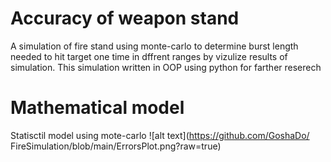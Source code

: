 # Accuracy of weapon stand 
A simulation of fire stand using monte-carlo to determine burst length needed to hit target one time in dffrent ranges by vizulize results of simulation.
This simulation written in OOP using python for farther reserech

# Mathematical model
Statisctil model using mote-carlo 
![alt text](https://github.com/GoshaDo/
FireSimulation/blob/main/ErrorsPlot.png?raw=true)
